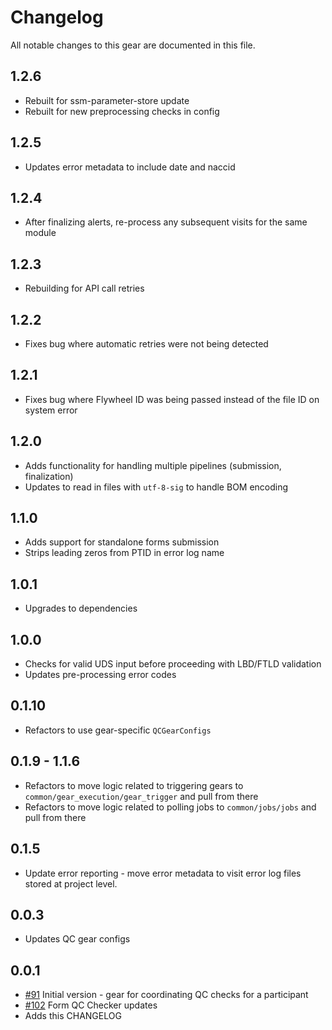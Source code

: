# Changelog

All notable changes to this gear are documented in this file.

## 1.2.6
* Rebuilt for ssm-parameter-store update
* Rebuilt for new preprocessing checks in config

## 1.2.5
* Updates error metadata to include date and naccid
  
## 1.2.4
* After finalizing alerts, re-process any subsequent visits for the same module 
  
## 1.2.3
* Rebuilding for API call retries
  
## 1.2.2
* Fixes bug where automatic retries were not being detected 

## 1.2.1
* Fixes bug where Flywheel ID was being passed instead of the file ID on system error

## 1.2.0
* Adds functionality for handling multiple pipelines (submission, finalization)
* Updates to read in files with `utf-8-sig` to handle BOM encoding

## 1.1.0
* Adds support for standalone forms submission
* Strips leading zeros from PTID in error log name
  
## 1.0.1
* Upgrades to dependencies
  
## 1.0.0
* Checks for valid UDS input before proceeding with LBD/FTLD validation
* Updates pre-processing error codes
  
## 0.1.10
* Refactors to use gear-specific `QCGearConfigs`

## 0.1.9 - 1.1.6
* Refactors to move logic related to triggering gears to `common/gear_execution/gear_trigger` and pull from there
* Refactors to move logic related to polling jobs to `common/jobs/jobs` and pull from there

## 0.1.5
* Update error reporting - move error metadata to visit error log files stored at project level.
  
## 0.0.3
* Updates QC gear configs
  
## 0.0.1
* [#91](https://github.com/naccdata/flywheel-gear-extensions/pull/91) Initial version - gear for coordinating QC checks for a participant
* [#102](https://github.com/naccdata/flywheel-gear-extensions/pull/102) Form QC Checker updates
* Adds this CHANGELOG
